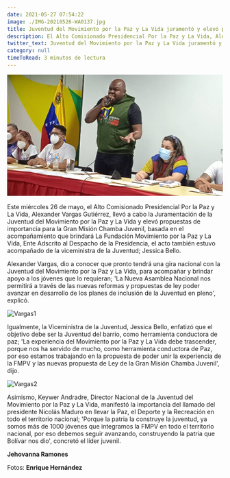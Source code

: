 ```yaml
---
date: 2021-05-27 07:54:22
image: ./IMG-20210526-WA0137.jpg
title: Juventud del Movimiento por la Paz y La Vida juramentó y elevó propuestas a la Gran Misión Chamba Juvenil
description: El Alto Comisionado Presidencial Por la Paz y La Vida, Alexander Vargas Gutiérrez,dio a conocer que pronto tendrá una gira nacional con la Juventud del Movimiento por la Paz y La Vida, para acompañar y brindar apoyo a los jóvenes que lo requieran
twitter_text: Juventud del Movimiento por la Paz y La Vida juramentó y elevó propuestas a la Gran Misión Chamba Juvenil
category: null
timeToRead: 3 minutos de lectura
---
```

![Vargas](./IMG-20210526-WA0137.jpg)

Este miércoles 26 de mayo, el Alto Comisionado Presidencial Por la Paz y La Vida, Alexander Vargas Gutiérrez, llevó a cabo la Juramentación de la Juventud del Movimiento por la Paz y La Vida y elevó propuestas de importancia para la Gran Misión Chamba Juvenil, basada en el acompañamiento que brindará La Fundación Movimiento por la Paz y La Vida, Ente Adscrito al Despacho de la Presidencia, el acto también estuvo acompañado de la viceministra de la Juventud; Jessica Bello.

Alexander Vargas, dio a conocer que pronto tendrá una gira nacional con la Juventud del Movimiento por la Paz y La Vida, para acompañar y brindar apoyo a los jóvenes que lo requieran; 'La Nueva Asamblea Nacional nos permitirá a través de las nuevas reformas y propuestas de ley poder avanzar en desarrollo de los planes de inclusión de la Juventud en pleno', explicó. 

![Vargas1](https://res.cloudinary.com/movimiento-por-la-paz-y-la-vida/image/upload/v1622092998/blog/2021-05-26/IMG-20210526-WA0144_bjtp6f.webp)

Igualmente, la Viceministra de la Juventud, Jessica Bello, enfatizó que el objetivo debe ser la Juventud del barrio, como herramienta conductora de paz; 'La experiencia del Movimiento por la Paz y La Vida debe trascender, porque nos ha servido de mucho, como herramienta conductora de Paz, por eso estamos trabajando en la propuesta de poder unir la experiencia de la FMPV y las nuevas propuesta de Ley de la Gran Misión Chamba Juvenil', dijo. 

![Vargas2](https://res.cloudinary.com/movimiento-por-la-paz-y-la-vida/image/upload/v1622092998/blog/2021-05-26/IMG-20210526-WA0116_cphnlb.webp)

Asimismo, Keywer Andradre, Director Nacional de la Juventud del Movimiento por la Paz y La Vida, manifestó la importancia del llamado del presidente Nicolás Maduro en llevar la Paz, el Deporte y la Recreación en todo el territorio nacional; 'Porque la patria la construye la juventud, ya somos más de 1000 jóvenes que integramos la FMPV en todo el territorio nacional, por eso debemos seguir avanzando, construyendo la patria que Bolívar nos dio', concretó el líder juvenil.

**Jehovanna Ramones**

Fotos: **Enrique Hernández**
